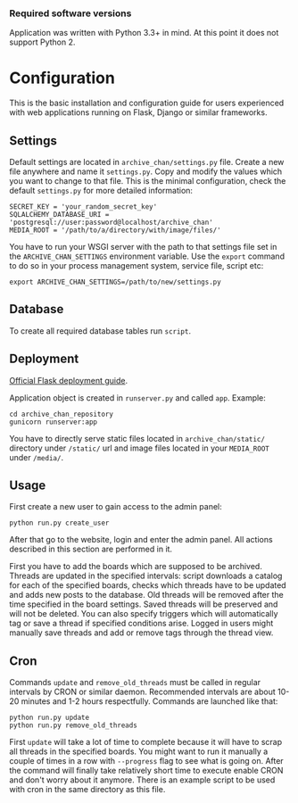 ### Required software versions
Application was written with Python 3.3+ in mind. At this point it does not
support Python 2.


# Configuration
This is the basic installation and configuration guide for users experienced
with web applications running on Flask, Django or similar frameworks.


## Settings
Default settings are located in `archive_chan/settings.py` file. Create a new
file anywhere and name it `settings.py`. Copy and modify the values which you
want to change to that file. This is the minimal configuration, check the
default `settings.py` for more detailed information:

    SECRET_KEY = 'your_random_secret_key'
    SQLALCHEMY_DATABASE_URI = 'postgresql://user:password@localhost/archive_chan'
    MEDIA_ROOT = '/path/to/a/directory/with/image/files/'

You have to run your WSGI server with the path to that settings file set in the
`ARCHIVE_CHAN_SETTINGS` environment variable. Use the `export` command to do so
 in your process management system, service file, script etc:

    export ARCHIVE_CHAN_SETTINGS=/path/to/new/settings.py


## Database
To create all required database tables run `script`.


## Deployment
[Official Flask deployment guide](http://flask.pocoo.org/docs/0.10/deploying/).

Application object is created in `runserver.py` and called `app`. Example:

    cd archive_chan_repository
    gunicorn runserver:app

You have to directly serve static files located in `archive_chan/static/`
directory under `/static/` url and image files located in your `MEDIA_ROOT` under
`/media/`.


## Usage
First create a new user to gain access to the admin panel:

    python run.py create_user

After that go to the website, login and enter the admin panel. All actions
described in this section are performed in it.

First you have to add the boards which are supposed to be archived. Threads
are updated in the specified intervals: script downloads a catalog for each of
the specified boards, checks which threads have to be updated and adds new
posts to the database. Old threads will be removed after the time specified
in the board settings. Saved threads will be preserved and will not be deleted.
You can also specify triggers which will automatically tag or save a thread if
specified conditions arise. Logged in users might manually save threads and add
or remove tags through the thread view.


## Cron
Commands `update` and `remove_old_threads` must be called in regular intervals
by CRON or similar daemon. Recommended intervals are about 10-20 minutes and
1-2 hours respectfully. Commands are launched like that:

    python run.py update
    python run.py remove_old_threads

First `update` will take a lot of time to complete because it will
have to scrap all threads in the specified boards. You might want to run it
manually a couple of times in a row with `--progress` flag to see what is going
on. After the command will finally take relatively short time to execute enable
CRON and don't worry about it anymore. There is an example script to be used
with cron in the same directory as this file.
